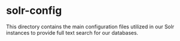 # solr-config

This directory contains the main configuration files utilized in our Solr
instances to provide full text search for our databases.
